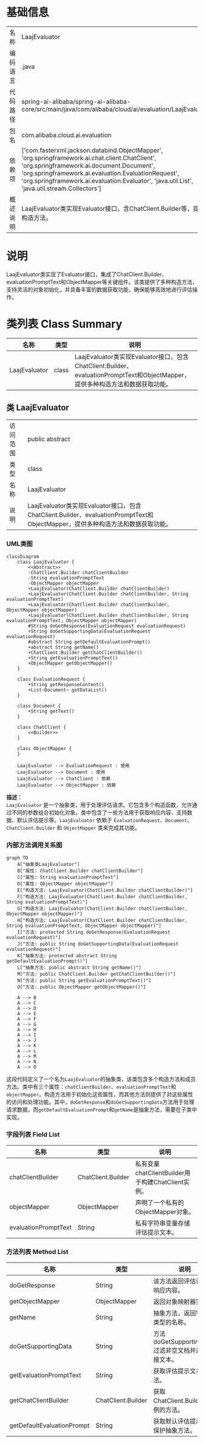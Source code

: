 # 基础信息

|      |      |
|------|------|
| 名称 | LaajEvaluator |
| 编码语言 | .java |
| 代码路径 | spring-ai-alibaba/spring-ai-alibaba-core/src/main/java/com/alibaba/cloud/ai/evaluation/LaajEvaluator.java |
| 包名 | com.alibaba.cloud.ai.evaluation |
| 依赖项 | ['com.fasterxml.jackson.databind.ObjectMapper', 'org.springframework.ai.chat.client.ChatClient', 'org.springframework.ai.document.Document', 'org.springframework.ai.evaluation.EvaluationRequest', 'org.springframework.ai.evaluation.Evaluator', 'java.util.List', 'java.util.stream.Collectors'] |
| 概述说明 | LaajEvaluator类实现Evaluator接口，含ChatClient.Builder等，提供多种构造方法。 |

# 说明

LaajEvaluator类实现了Evaluator接口，集成了ChatClient.Builder、evaluationPromptText和ObjectMapper等关键组件。该类提供了多种构造方法，支持灵活的对象初始化，并具备丰富的数据获取功能，确保能够高效地进行评估操作。

# 类列表 Class Summary

| 名称   | 类型  | 说明 |
|-------|------|-------------|
| LaajEvaluator | class | LaajEvaluator类实现Evaluator接口，包含ChatClient.Builder、evaluationPromptText和ObjectMapper，提供多种构造方法和数据获取功能。 |



## 类 LaajEvaluator

|      |      |
|------|------|
| 访问范围 | public abstract |
| 类型 | class |
| 名称 | LaajEvaluator |
| 说明 | LaajEvaluator类实现Evaluator接口，包含ChatClient.Builder、evaluationPromptText和ObjectMapper，提供多种构造方法和数据获取功能。 |


### UML类图

```mermaid
classDiagram
    class LaajEvaluator {
        <<Abstract>>
        -ChatClient.Builder chatClientBuilder
        -String evaluationPromptText
        -ObjectMapper objectMapper
        +LaajEvaluator(ChatClient.Builder chatClientBuilder)
        +LaajEvaluator(ChatClient.Builder chatClientBuilder, String evaluationPromptText)
        +LaajEvaluator(ChatClient.Builder chatClientBuilder, ObjectMapper objectMapper)
        +LaajEvaluator(ChatClient.Builder chatClientBuilder, String evaluationPromptText, ObjectMapper objectMapper)
        #String doGetResponse(EvaluationRequest evaluationRequest)
        +String doGetSupportingData(EvaluationRequest evaluationRequest)
        #abstract String getDefaultEvaluationPrompt()
        +abstract String getName()
        +ChatClient.Builder getChatClientBuilder()
        +String getEvaluationPromptText()
        +ObjectMapper getObjectMapper()
    }

    class EvaluationRequest {
        +String getResponseContent()
        +List~Document~ getDataList()
    }

    class Document {
        +String getText()
    }

    class ChatClient {
        <<Builder>>
    }

    class ObjectMapper {
    }

    LaajEvaluator --> EvaluationRequest : 使用
    LaajEvaluator --> Document : 使用
    LaajEvaluator --> ChatClient : 依赖
    LaajEvaluator --> ObjectMapper : 依赖
```

**描述：**  
`LaajEvaluator` 是一个抽象类，用于处理评估请求。它包含多个构造函数，允许通过不同的参数组合初始化对象。类中包含了一些方法用于获取响应内容、支持数据、默认评估提示等。`LaajEvaluator` 依赖于 `EvaluationRequest`、`Document`、`ChatClient.Builder` 和 `ObjectMapper` 类来完成其功能。


### 内部方法调用关系图

```mermaid
graph TD
    A["抽象类LaajEvaluator"]
    B["属性: ChatClient.Builder chatClientBuilder"]
    C["属性: String evaluationPromptText"]
    D["属性: ObjectMapper objectMapper"]
    E["构造方法: LaajEvaluator(ChatClient.Builder chatClientBuilder)"]
    F["构造方法: LaajEvaluator(ChatClient.Builder chatClientBuilder, String evaluationPromptText)"]
    G["构造方法: LaajEvaluator(ChatClient.Builder chatClientBuilder, ObjectMapper objectMapper)"]
    H["构造方法: LaajEvaluator(ChatClient.Builder chatClientBuilder, String evaluationPromptText, ObjectMapper objectMapper)"]
    I["方法: protected String doGetResponse(EvaluationRequest evaluationRequest)"]
    J["方法: public String doGetSupportingData(EvaluationRequest evaluationRequest)"]
    K["抽象方法: protected abstract String getDefaultEvaluationPrompt()"]
    L["抽象方法: public abstract String getName()"]
    M["方法: public ChatClient.Builder getChatClientBuilder()"]
    N["方法: public String getEvaluationPromptText()"]
    O["方法: public ObjectMapper getObjectMapper()"]

    A --> B
    A --> C
    A --> D
    A --> E
    A --> F
    A --> G
    A --> H
    A --> I
    A --> J
    A --> K
    A --> L
    A --> M
    A --> N
    A --> O
```

这段代码定义了一个名为`LaajEvaluator`的抽象类，该类包含多个构造方法和成员方法。类中有三个属性：`chatClientBuilder`、`evaluationPromptText`和`objectMapper`。构造方法用于初始化这些属性，而其他方法则提供了对这些属性的访问和处理功能。其中，`doGetResponse`和`doGetSupportingData`方法用于处理请求数据，而`getDefaultEvaluationPrompt`和`getName`是抽象方法，需要在子类中实现。

### 字段列表 Field List

| 名称  | 类型  | 说明 |
|-------|-------|------|
| chatClientBuilder | ChatClient.Builder | 私有变量chatClientBuilder用于构建ChatClient实例。 |
| objectMapper | ObjectMapper | 声明了一个私有的ObjectMapper对象。 |
| evaluationPromptText | String | 私有字符串变量存储评估提示文本。 |

### 方法列表 Method List

| 名称  | 类型  | 说明 |
|-------|-------|------|
| doGetResponse | String | 该方法返回评估请求的响应内容。 |
| getObjectMapper | ObjectMapper | 返回对象映射器实例。 |
| getName | String | 抽象方法，返回字符串类型的名称。 |
| doGetSupportingData | String | 方法doGetSupportingData过滤非空文档并返回拼接文本。 |
| getEvaluationPromptText | String | 获取评估提示文本的方法。 |
| getChatClientBuilder | ChatClient.Builder | 获取ChatClient.Builder实例的方法。 |
| getDefaultEvaluationPrompt | String | 获取默认评估提示的受保护抽象方法。 |




